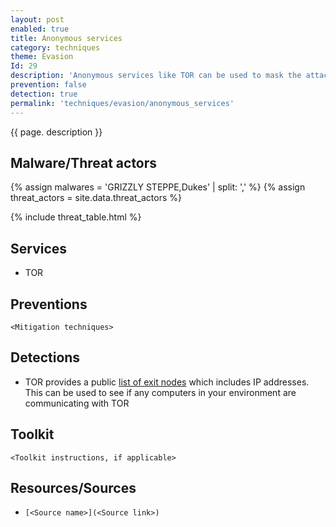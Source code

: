 ```yaml
---
layout: post
enabled: true
title: Anonymous services
category: techniques
theme: Evasion
Id: 29
description: 'Anonymous services like TOR can be used to mask the attackers identity and location'
prevention: false
detection: true
permalink: 'techniques/evasion/anonymous_services'
---
```

{{ page. description }}

## Malware/Threat actors

<!-- Threat actors table -->
{% assign malwares = 'GRIZZLY STEPPE,Dukes' | split: ',' %}
{% assign threat_actors = site.data.threat_actors %}

{% include threat_table.html %}

## Services

* TOR

## Preventions

`<Mitigation techniques>`

## Detections

* TOR provides a public [list of exit nodes](https://check.torproject.org/cgi-bin/TorBulkExitList.py?ip=1.1.1.1) which includes IP addresses. This can be used to see if any computers in your environment are communicating with TOR

## Toolkit

`<Toolkit instructions, if applicable>`

## Resources/Sources

* `[<Source name>](<Source link>)`